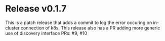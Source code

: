 # Release v0.1.7

This is a patch release that adds a commit to log the error occuring on
in-cluster connection of k8s. This release also has a PR adding more
generic use of discovery interface
PRs: #9, #10
